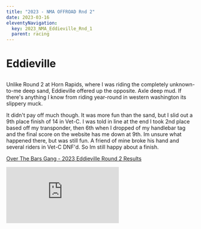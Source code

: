 ```yaml
---
title: "2023 - NMA OFFROAD Rnd 2"
date: 2023-03-16
eleventyNavigation:
  key: 2023_NMA_Eddieville_Rnd_1
  parent: racing
---
```


<h1>Eddieville</h1>
<p style="margin-top:30px">
Unlike Round 2 at Horn Rapids, where I was riding the completely unknown-to-me deep sand, Eddieville offered up the opposite. Axle deep mud. If there's anything I know from riding year-round in western washington its slippery muck.
</p>

It didn't pay off much though. It was more fun than the sand, but I slid out a 9th place finish of 14 in Vet-C. I was told in line at the end I took 2nd place based off my transponder, then 6th when I dropped of my handlebar tag and the final score on the website has me down at 9th. Im unsure what happened there, but was still fun. A friend of mine broke his hand and several riders in Vet-C DNF'd. So Im still happy about a finish. 



<a href="https://www.overthebarsgang.com/wp-content/uploads/2023/03/MARCH-12-2023-EDDIEVILLE-NMA-SHORT-COURSE-RESULTS-doc-1.txt">Over The Bars Gang - 2023 Eddieville Round 2 Results</a>



<div  class="youtubewrapper">
  <iframe class="youtube"src="https://www.youtube.com/embed/ILUAqXv1VKM" title="YouTube video player" frameborder="0" allow="accelerometer; autoplay; clipboard-write; encrypted-media; gyroscope; picture-in-picture; web-share" allowfullscreen>
  </iframe>
</div>
